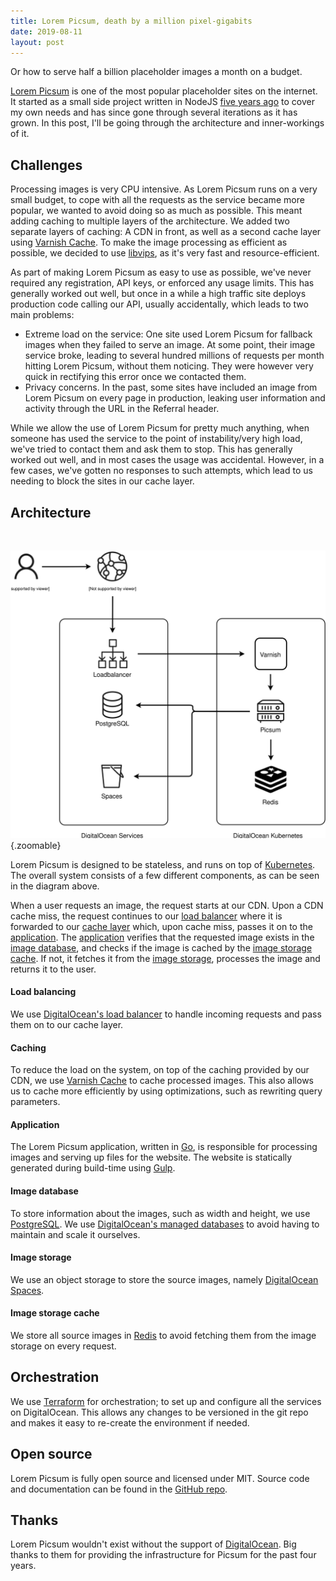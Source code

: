 ```yaml
---
title: Lorem Picsum, death by a million pixel-gigabits
date: 2019-08-11
layout: post
---
```


Or how to serve half a billion placeholder images a month on a budget.

[Lorem Picsum](https://picsum.photos) is one of the most popular placeholder sites on the internet. It started as a small side project written in NodeJS [five years ago](https://github.com/DMarby/picsum-photos/commit/a444d8d3f235c877ac3e3302d04de42388d6d619) to cover my own needs and has since gone through several iterations as it has grown. In this post, I'll be going through the architecture and inner-workings of it.
<!-- more -->

## Challenges
Processing images is very CPU intensive. As Lorem Picsum runs on a very small budget, to cope with all the requests as the service became more popular, we wanted to avoid doing so as much as possible. This meant adding caching to multiple layers of the architecture. We added two separate layers of caching: A CDN in front, as well as a second cache layer using [Varnish Cache](https://varnish-cache.org/).
To make the image processing as efficient as possible, we decided to use [libvips](https://libvips.github.io/libvips/), as it's very fast and resource-efficient.

As part of making Lorem Picsum as easy to use as possible, we've never required any registration, API keys, or enforced any usage limits.
This has generally worked out well, but once in a while a high traffic site deploys production code calling our API, usually accidentally, which leads to two main problems:
- Extreme load on the service: One site used Lorem Picsum for fallback images when they failed to serve an image. At some point, their image service broke, leading to several hundred millions of requests per month hitting Lorem Picsum, without them noticing. They were however very quick in rectifying this error once we contacted them.
- Privacy concerns. In the past, some sites have included an image from Lorem Picsum on every page in production, leaking user information and activity through the URL in the Referral header.

While we allow the use of Lorem Picsum for pretty much anything, when someone has used the service to the point of instability/very high load, we've tried to contact them and ask them to stop. This has generally worked out well, and in most cases the usage was accidental. However, in a few cases, we've gotten no responses to such attempts, which lead to us needing to block the sites in our cache layer.

## Architecture
<br/>

![img](../../images/lorem-ipsum-architecture.svg){.zoomable}

Lorem Picsum is designed to be stateless, and runs on top of [Kubernetes](https://kubernetes.io/). The overall system consists of a few different components, as can be seen in the diagram above.

When a user requests an image, the request starts at our CDN. Upon a CDN cache miss, the request continues to our [load balancer](#load-balancer) where it is forwarded to our [cache layer](#caching) which, upon cache miss, passes it on to the [application](#application). 
The [application](#application) verifies that the requested image exists in the [image database](#image-database), and checks if the image is cached by the [image storage cache](#image-storage-cache). If not, it fetches it from the [image storage](#image-storage), processes the image and returns it to the user.

#### Load balancing
We use [DigitalOcean's load balancer](https://www.digitalocean.com/products/load-balancer/) to handle incoming requests and pass them on to our cache layer.

#### Caching
To reduce the load on the system, on top of the caching provided by our CDN, we use [Varnish Cache](https://varnish-cache.org/) to cache processed images.
This also allows us to cache more efficiently by using optimizations, such as rewriting query parameters.

#### Application
The Lorem Picsum application, written in [Go](https://golang.org/), is responsible for processing images and serving up files for the website.
The website is statically generated during build-time using [Gulp](https://gulpjs.com/).

#### Image database
To store information about the images, such as width and height, we use [PostgreSQL](https://www.postgresql.org/). We use [DigitalOcean's managed databases](https://www.digitalocean.com/products/managed-databases) to avoid having to maintain and scale it ourselves.

#### Image storage
We use an object storage to store the source images, namely [DigitalOcean Spaces](https://www.digitalocean.com/products/spaces/).

#### Image storage cache
We store all source images in [Redis](https://redis.io/) to avoid fetching them from the image storage on every request.

## Orchestration
We use [Terraform](https://www.terraform.io/) for orchestration; to set up and configure all the services on DigitalOcean.
This allows any changes to be versioned in the git repo and makes it easy to re-create the environment if needed.

## Open source
Lorem Picsum is fully open source and licensed under MIT. 
Source code and documentation can be found in the [GitHub repo](https://github.com/DMarby/picsum-photos).

## Thanks
Lorem Picsum wouldn't exist without the support of [DigitalOcean](https://www.digitalocean.com). 
Big thanks to them for providing the infrastructure for Picsum for the past four years.
